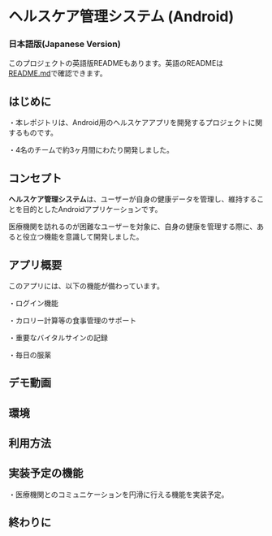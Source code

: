 # ヘルスケア管理システム (Android)
### 日本語版(Japanese Version) 
このプロジェクトの英語版READMEもあります。英語のREADMEは[README.md](README.md)で確認できます。
## はじめに
・本レポジトリは、Android用のヘルスケアアプリを開発するプロジェクトに関するものです。　　

・4名のチームで約3ヶ月間にわたり開発しました。

## コンセプト
**ヘルスケア管理システム**は、ユーザーが自身の健康データを管理し、維持することを目的としたAndroidアプリケーションです。

医療機関を訪れるのが困難なユーザーを対象に、自身の健康を管理する際に、あると役立つ機能を意識して開発しました。


## アプリ概要
このアプリには、以下の機能が備わっています。

・ログイン機能

・カロリー計算等の食事管理のサポート

・重要なバイタルサインの記録

・毎日の服薬
## デモ動画
## 環境
## 利用方法
## 実装予定の機能
・医療機関とのコミュニケーションを円滑に行える機能を実装予定。
## 終わりに
